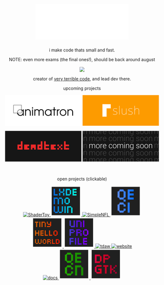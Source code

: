 
<h1 align='center'><img src="brand/tlg.png" alt="logo" width="306.5" height="115" style="image-rendering: pixelated; image-rendering: -moz-crisp-edges;"/></h1>

<p align='center'>i make code thats small and fast.</p>
<p align='center'>NOTE: even more exams (the final ones!), should be back around august</p>

<p align='center'>
<img
  align="center"
  src="https://github-readme-stats.vercel.app/api/?username=kb-x&theme=dracula&count_private=true"
/>
</p>


<p align='center'>creator of <a href="https://vtcteam.xyz">very terrible code</a>, and lead dev there.</p>

<p align='center'>upcoming projects</p>

<p align='center'>
<img src="brand/anban.png" alt="animatron" width="250" height="100"/>
<img src="brand/slban.png" alt="slush" width="250" height="100"/>
</p>

<p align='center'>
<img src="brand/dtban.png" alt="deadtext" width="250" height="100"/>
<img src="brand/csban.png" alt="coming soon" width="250" height="100"/>
</p>


<br>
<p align='center'>open projects (clickable)</p>
<p align="center">
<!-- i apologise to everyone on behalf of my horrible html skills -->


  <a href="https://www.shadertoy.com/user/kbx">
  <img src="https://raw.githubusercontent.com/kb-x/kb-x/main/brand/shadertoy.png" alt="ShaderToy" width="300" height="100"/>
  </a>
  <a href="https://github.com/kb-x/LxDemOWin">
  <img src="https://raw.githubusercontent.com/kb-x/LxDemOWin/main/brand/icon.png" alt="LxDemOWin" width="100" height="100"/>
  </a>
  <a href="https://github.com/kb-x/SimpleNFL">
  <img src="https://raw.githubusercontent.com/kb-x/SimpleNFL/master/brand/icon.png" alt="SimpleNFL" width="100" height="100"/>
  </a>
  <a href="https://github.com/kb-x/QECI">
  <img src="https://raw.githubusercontent.com/kb-x/QECI/master/brand/icon.png" alt="QECI" width="100" height="100"/>
  </a>
  <br>
  <a href="https://github.com/kb-x/tinyhelloworld-linux">
  <img src="https://raw.githubusercontent.com/kb-x/tinyhelloworld-linux/master/brand/icon.png" alt="TinyHelloWorld" width="100" height="100"/>
  </a>
  <a href="https://github.com/kb-x/uniprofile">
  <img src="https://raw.githubusercontent.com/kb-x/uniprofile/master/brand/icon.png" alt="uniprofile" width="100" height="100"/>
  </a>
  <a href="https://github.com/kb-x/tdaw">
  <img src="https://raw.githubusercontent.com/kb-x/tdaw/master/brand/icon.png" alt="tdaw" width="100" height="100"/>
  </a>
  <a href="https://kbx.codes">
  <img src="https://raw.githubusercontent.com/kb-x/kb-x/main/brand/wb.png" alt="website" width="300" height="100"/>
  </a>
  <br>

  <a href="https://docs.kbx.codes/">
  <img src="https://raw.githubusercontent.com/kb-x/kb-x/main/brand/docs.png" alt="docs" width="300" height="100">
  </a>
  <a href="https://github.com/kb-x/QECN">
  <img src="https://raw.githubusercontent.com/kb-x/QECN/master/brand/icon.png" alt="qecn" width="100" height="100"/>
  </a>
  <a href="https://github.com/kb-x/dpgtk">
      <img src="https://raw.githubusercontent.com/kb-x/dpgtk/master/brand/icon.png" alt="dpgtk" width="100" height="100" />
  </a>
</p>

